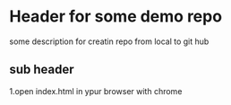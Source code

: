 # Header for some demo repo 
 some description for creatin repo from local to git hub


 ## sub header
 1.open index.html in ypur browser
 with chrome